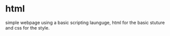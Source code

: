 # html
simple webpage using a basic scripting launguge, html for the basic stuture and css for the style.
